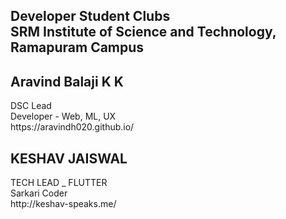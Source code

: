 <h2>Developer Student Clubs <br> SRM Institute of Science and Technology, Ramapuram Campus<h2>

<h2>Aravind Balaji K K</h2> 
<p> DSC Lead <br> Developer - Web, ML, UX <br> https://aravindh020.github.io/ </p>


<h2>KESHAV JAISWAL</h2> 
<p> TECH LEAD _ FLUTTER<br> Sarkari Coder<br> http://keshav-speaks.me/ </p>


